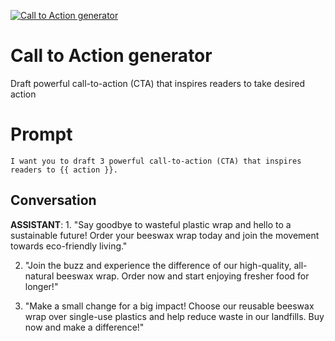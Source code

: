 
[![Call to Action generator ](https://flow-prompt-covers.s3.us-west-1.amazonaws.com/icon/cute/cute_1.png)]()
# Call to Action generator  
Draft  powerful call-to-action (CTA) that inspires readers to take desired action



# Prompt

```
I want you to draft 3 powerful call-to-action (CTA) that inspires readers to {{ action }}.

```

## Conversation

**ASSISTANT**: 1. "Say goodbye to wasteful plastic wrap and hello to a sustainable future! Order your beeswax wrap today and join the movement towards eco-friendly living."



2. "Join the buzz and experience the difference of our high-quality, all-natural beeswax wrap. Order now and start enjoying fresher food for longer!"



3. "Make a small change for a big impact! Choose our reusable beeswax wrap over single-use plastics and help reduce waste in our landfills. Buy now and make a difference!"


